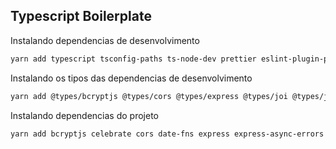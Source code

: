 ## Typescript Boilerplate


Instalando dependencias de desenvolvimento

```sh
yarn add typescript tsconfig-paths ts-node-dev prettier eslint-plugin-prettier eslint-config-prettier eslint -D
```

Instalando os tipos das dependencias de desenvolvimento

```sh
yarn add @types/bcryptjs @types/cors @types/express @types/joi @types/jsonwebtoken @types/node @typescript-eslint/eslint-plugin @typescript-eslint/parser -D
```

Instalando dependencias do projeto

```sh
yarn add bcryptjs celebrate cors date-fns express express-async-errors jsonwebtoken pg reflect-metadata typeorm
```
